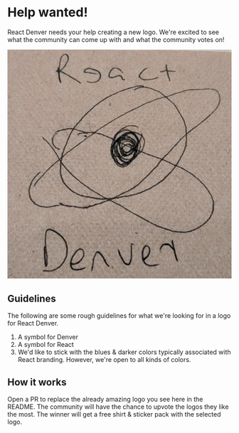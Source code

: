 # Help wanted!
React Denver needs your help creating a new logo. We're excited to see what the community can come up with and what the community votes on!

![the best react denver logo](./images/best-logo.png)

## Guidelines
The following are some rough guidelines for what we're looking for in a logo for React Denver.

1. A symbol for Denver
2. A symbol for React
3. We'd like to stick with the blues & darker colors typically associated with React branding. However, we're open to all kinds of colors.

## How it works

Open a PR to replace the already amazing logo you see here in the README. The community will have the chance to upvote the logos they like the most. The winner will get a free shirt & sticker pack with the selected logo.
